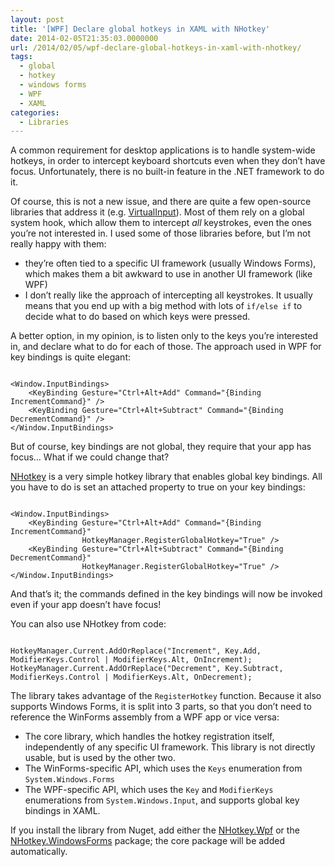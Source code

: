 ```yaml
---
layout: post
title: '[WPF] Declare global hotkeys in XAML with NHotkey'
date: 2014-02-05T21:35:03.0000000
url: /2014/02/05/wpf-declare-global-hotkeys-in-xaml-with-nhotkey/
tags:
  - global
  - hotkey
  - windows forms
  - WPF
  - XAML
categories:
  - Libraries
---
```



A common requirement for desktop applications is to handle system-wide hotkeys, in order to intercept keyboard shortcuts even when they don’t have focus. Unfortunately, there is no built-in feature in the .NET framework to do it.

Of course, this is not a new issue, and there are quite a few open-source libraries that address it (e.g. [VirtualInput](https://github.com/SaqibS/VirtualInput)). Most of them rely on a global system hook, which allow them to intercept *all* keystrokes, even the ones you’re not interested in. I used some of those libraries before, but I’m not really happy with them:

- they’re often tied to a specific UI framework (usually Windows Forms), which makes them a bit awkward to use in another UI framework (like WPF)
- I don’t really like the approach of intercepting all keystrokes. It usually means that you end up with a big method with lots of `if/else if` to decide what to do based on which keys were pressed.


A better option, in my opinion, is to listen only to the keys you’re interested in, and declare what to do for each of those. The approach used in WPF for key bindings is quite elegant:

```

<Window.InputBindings>
    <KeyBinding Gesture="Ctrl+Alt+Add" Command="{Binding IncrementCommand}" />
    <KeyBinding Gesture="Ctrl+Alt+Subtract" Command="{Binding DecrementCommand}" />
</Window.InputBindings>
```

But of course, key bindings are not global, they require that your app has focus… What if we could change that?

[NHotkey](https://github.com/thomaslevesque/NHotkey) is a very simple hotkey library that enables global key bindings. All you have to do is set an attached property to true on your key bindings:

```

<Window.InputBindings>
    <KeyBinding Gesture="Ctrl+Alt+Add" Command="{Binding IncrementCommand}"
                HotkeyManager.RegisterGlobalHotkey="True" />
    <KeyBinding Gesture="Ctrl+Alt+Subtract" Command="{Binding DecrementCommand}"
                HotkeyManager.RegisterGlobalHotkey="True" />
</Window.InputBindings>
```

And that’s it; the commands defined in the key bindings will now be invoked even if your app doesn’t have focus!

You can also use NHotkey from code:

```

HotkeyManager.Current.AddOrReplace("Increment", Key.Add, ModifierKeys.Control | ModifierKeys.Alt, OnIncrement);
HotkeyManager.Current.AddOrReplace("Decrement", Key.Subtract, ModifierKeys.Control | ModifierKeys.Alt, OnDecrement);
```

The library takes advantage of the `RegisterHotkey` function. Because it also supports Windows Forms, it is split into 3 parts, so that you don’t need to reference the WinForms assembly from a WPF app or vice versa:

- The core library, which handles the hotkey registration itself, independently of any specific UI framework. This library is not directly usable, but is used by the other two.
- The WinForms-specific API, which uses the `Keys` enumeration from `System.Windows.Forms`
- The WPF-specific API, which uses the `Key` and `ModifierKeys` enumerations from `System.Windows.Input`, and supports global key bindings in XAML.


If you install the library from Nuget, add either the [NHotkey.Wpf](http://www.nuget.org/packages/NHotkey.Wpf/) or the [NHotkey.WindowsForms](http://www.nuget.org/packages/NHotkey.WindowsForms/) package; the core package will be added automatically.

